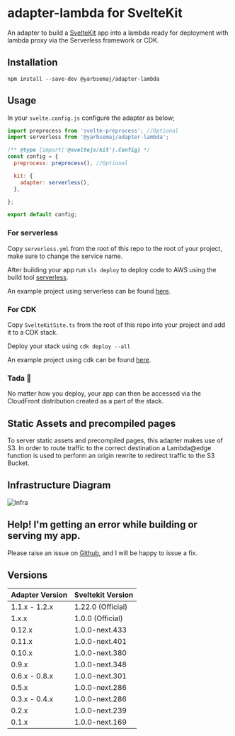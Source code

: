# adapter-lambda for SvelteKit

An adapter to build a [SvelteKit](https://kit.svelte.dev/) app into a lambda ready for deployment with lambda proxy via the Serverless framework or CDK.

## Installation
```
npm install --save-dev @yarbsemaj/adapter-lambda
```
## Usage

In your `svelte.config.js` configure the adapter as below;

```js
import preprocess from 'svelte-preprocess'; //Optional
import serverless from '@yarbsemaj/adapter-lambda';

/** @type {import('@sveltejs/kit').Config} */
const config = {
  preprocess: preprocess(), //Optional

  kit: {
    adapter: serverless(),
  },

};

export default config;
```

### For serverless
Copy `serverless.yml` from the root of this repo to the root of your project, make sure to change the service name.

After building your app run `sls deploy` to deploy code to AWS using the build tool [serverless](https://www.serverless.com/).

An example project using serverless can be found [here](https://github.com/yarbsemaj/sveltekit-serverless-starter).

### For CDK
Copy `SvelteKitSite.ts` from the root of this repo into your project and add it to a CDK stack.

Deploy your stack using `cdk deploy --all`

An example project using cdk can be found [here](https://github.com/yarbsemaj/sveltekit-cdk-starter).

### Tada 🎉
No matter how you deploy, your app can then be accessed via the CloudFront distribution created as a part of the stack.

## Static Assets and precompiled pages
To server static assets and precompiled pages, this adapter makes use of S3. In order to route traffic to the correct destination a Lambda@edge function is used to perform an origin rewrite to redirect traffic to the S3 Bucket.

## Infrastructure Diagram
![Infra](https://github.com/yarbsemaj/sveltekit-adapter-lambda/blob/master/docs/assets/diagram.png?raw=true)


## Help! I'm getting an error while building or serving my app.
Please raise an issue on [Github](https://github.com/yarbsemaj/sveltekit-adapter-lambda/issues), and I will be happy to issue a fix.

## Versions
| Adapter Version| Sveltekit Version |
| ---------------| ----------------- |
| 1.1.x - 1.2.x  | 1.22.0 (Official) |
| 1.x.x          | 1.0.0 (Official)  |
| 0.12.x         | 1.0.0-next.433    |
| 0.11.x         | 1.0.0-next.401    |
| 0.10.x         | 1.0.0-next.380    |
| 0.9.x          | 1.0.0-next.348    |
| 0.6.x - 0.8.x  | 1.0.0-next.301    |
| 0.5.x          | 1.0.0-next.286    |
| 0.3.x - 0.4.x  | 1.0.0-next.286    |
| 0.2.x          | 1.0.0-next.239    |
| 0.1.x          | 1.0.0-next.169    |
